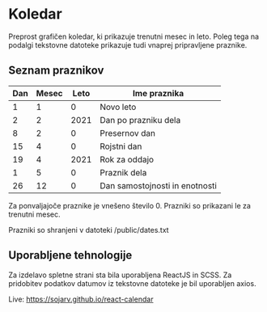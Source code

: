 # Koledar

Preprost grafičen koledar, ki prikazuje trenutni mesec in leto. Poleg tega na podalgi tekstovne datoteke prikazuje tudi vnaprej pripravljene praznike.

## Seznam praznikov

| Dan | Mesec | Leto | Ime praznika                   |
| --- | ----- | ---- | ------------------------------ |
| 1   | 1     | 0    | Novo leto                      |
| 2   | 2     | 2021 | Dan po prazniku dela           |
| 8   | 2     | 0    | Presernov dan                  |
| 15  | 4     | 0    | Rojstni dan                    |
| 19  | 4     | 2021 | Rok za oddajo                  |
| 1   | 5     | 0    | Praznik dela                   |
| 26  | 12    | 0    | Dan samostojnosti in enotnosti |

Za ponvaljajoče praznike je vnešeno število 0. Prazniki so prikazani le za trenutni mesec.

Prazniki so shranjeni v datoteki /public/dates.txt

## Uporabljene tehnologije

Za izdelavo spletne strani sta bila uporabljena ReactJS in SCSS. Za pridobitev podatkov datumov iz tekstovne datoteke je bil uporabljen axios.

Live: https://sojarv.github.io/react-calendar
